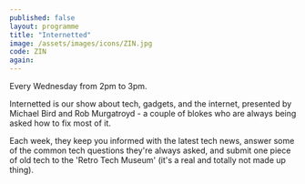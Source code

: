 ```yaml
---
published: false
layout: programme
title: "Internetted"
image: /assets/images/icons/ZIN.jpg
code: ZIN
again:
---
```


Every Wednesday from 2pm to 3pm.

Internetted is our show about tech, gadgets, and the internet, presented by Michael Bird and Rob Murgatroyd - a couple of blokes who are always being asked how to fix most of it.

Each week, they keep you informed with the latest tech news, answer some of the common tech questions they're always asked, and submit one piece of old tech to the 'Retro Tech Museum' (it's a real and totally not made up thing).

